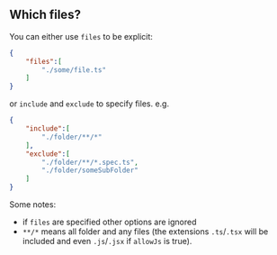 ## Which files?

You can either use `files` to be explicit:

```json
{
    "files":[
        "./some/file.ts"
    ]
}
```

or `include` and `exclude` to specify files. e.g.


```json
{
    "include":[
        "./folder/**/*"
    ],
    "exclude":[
        "./folder/**/*.spec.ts",
        "./folder/someSubFolder"
    ]
}
```

Some notes:

* if `files` are specified other options are ignored
* `**/*` means all folder and any files (the extensions `.ts`/`.tsx` will be included and even `.js`/`.jsx` if `allowJs` is true).
